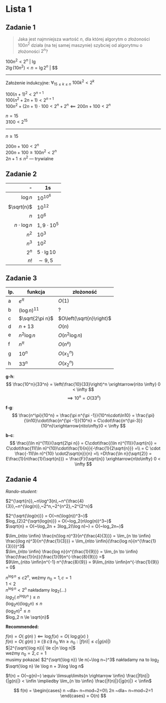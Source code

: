 # Lista 1

## Zadanie 1

> Jaka jest najmniejsza wartość $n$, dla której algorytm o złożoności $100n^2$ działa (na tej samej maszynie) szybciej od algorytmu o złożoności $2^n$?

$100n^2 < 2^n$ | $\lg$\
$2\lg(10n^2) < n = \lg 2^n$ | $$

---

Założenie indukcyjne: $\forall_{15\le k\le n}~100k^2 < 2^k$

$100(n+1)^2 < 2^{n+1}$\
$100(n^2 + 2n + 1) < 2^{n+1}$\
$100n^2 + (2n+1)\cdot100 < 2^n + 2^n \impliedby 200n + 100 < 2^n$

$n=15$\
$3100 < 2^{15}$

---

$n \ge 15$

$200n + 100 < 2^n$\
$200n + 100 \ge 100n^2 < 2^n$\
$2n + 1 \le n^2$ — trywialne

## Zadanie 2

|              - | 1s               |
| -------------: | ---------------- |
|       $\log n$ | $10^{10^6}$      |
|     $\sqrt{n}$ | $10^{12}$        |
|            $n$ | $10^6$           |
| $n\cdot\log n$ | $1,9 \cdot 10^5$ |
|          $n^2$ | $10^3$           |
|          $n^3$ | $10^2$           |
|          $2^n$ | $5\cdot\lg 10$   |
|           $n!$ | $\sim9,5$        |

## Zadanie 3

| lp. | funkcja         | złożoność                |
| --- | --------------- | ------------------------ |
| a   | $e^\pi$         | $O(1)$                   |
| b   | $(\log n)^{11}$ | $?$                      |
| c   | $\sqrt{2\pi n}$ | $O\left(\sqrt{n}\right)$ |
| d   | $n + 13$        | $O(n)$                   |
| e   | $n^2 \log n$    | $O(n^2\log n)$           |
| f   | $n^\pi$         | $O(n^x)$                 |
| g   | $10^n$          | $O(x_1^n)$               |
| h   | $33^n$          | $O(x_2^n)$               |

**g-h**:
$$
\frac{10^n}{33^n} = \left(\frac{10}{33}\right)^n \xrightarrow{n\to \infty} 0 < \infty
$$
$$
\implies 10^n = O(33^n)
$$

**f-g**:
$$
\frac{n^\pi}{10^n} = \frac{\pi n^{\pi -1}}{10^n\cdot\ln10} = \frac{\pi}{\ln10}\cdot\frac{n^{\pi -1}}{10^n} = C\cdot\frac{n^{\pi-3}}{10^n}\xrightarrow{n\to\infty}0 < \infty
$$

**b-c**:
$$
\frac{(\ln n)^{11}}{\sqrt{2\pi n}} = C\cdot\frac{(\ln n)^{11}}{\sqrt{n}} = C\cdot\frac{11(\ln n)^{10}\cdot\frac{1}{n}}{-\frac{1}{2\sqrt{n}}} =\\
= C \cdot \frac{-11(\ln n)^{10} \cdot2\sqrt{n}}{n} =\\
=D\frac{\ln n}{\sqrt{2}} = E\frac{1}{n\frac{1}{\sqrt{n}}} = \frac{F}{\sqrt{n}} \xrightarrow{n\to\infty} 0 < \infty
$$

## Zadanie 4

*Rando-student:*

$2^{\sqrt{n}},~n\log^3(n),~n^{\frac{4}{3}},~n^{\log(n)},~2^n,~2^{n^2},~2^{2^n}$

$2^{\sqrt{\log(n)}} = O(~n(\log(n))^3~)$\
$log_{2}2^{\sqrt{log(n)}} = O(~log_2(n\log(n))^3~)$\
$\sqrt{n} = O(~\log_2n + 3log_2(\log n)~) = O(~log_2n~)$

$\lim_{n\to \infin} \frac{n(\log n)^3}{n^{\frac{4}{3}}} = \lim_{n \to \infin} \frac{(log n)^3}{n^{\frac{1}{3}}} = \lim_{n\to \infin}(\frac{log n}{n^{\frac{1}{3}}})^3$\
$\lim_{n\to \infin} \frac{log n}{n^{\frac{1}{9}}} = \lim_{n \to \infin} \frac{\frac{1}{n}}{\frac{1}{9}n^{-\frac{8}{9}}} =$\
$9\lim_{n\to \infin}n^{-1} n^{\frac{8}{9}} = 9\lim_{n\to \infin}n^{-\frac{1}{9}} = 0$

$n^{\log n} \le c2^n$, weźmy $n_0 = 1, c = 1$\
$1 < 2$\
$n^{\log n} < 2^n$ nakładamy $log_2(...)$\
$log_2(~n^{\log_2 n}~) \le n$\
$(\log_2 n)(\log_2 n) \le n$\
$(\log_2 n)^2 \le n$\
$log_2 n \le \sqrt{n}$

**Recommended:**

$f(n) = O(~g(n)~) \impliedby \log f(x) = O(~\log g(x)~)$\
$f(n) = O(~g(n)~) \equiv (\exists~c\exists~n_0~\forall n \ge n_0: |f(n)| \le c|g(n)|)$\
$|2^{\sqrt{\log n}}| \le c|n \log n|$\
weźmy $n_0 = 2, c = 1$\
musimy pokazać $2^{\sqrt{\log n}} \le n(~\log n~)^3$ nakładamy na to $\log_2$\
$\sqrt{\log n} \le \log n + 3\log \log n$

$f(n) = O(~g(n)~) \equiv \limsup\limits{n \rightarrow \infin} \frac{|f(n)|}{|g(n)|} < \infin \impliedby \lim_{n \to \infin} \frac{|f(n)|}{|g(n)|} < \infin$

$$
f(n) =
\begin{cases}
  n ~dla~ n~mod~2=0\\
  2n ~dla~ n~mod~2=1
\end{cases}
= O(n)
$$


